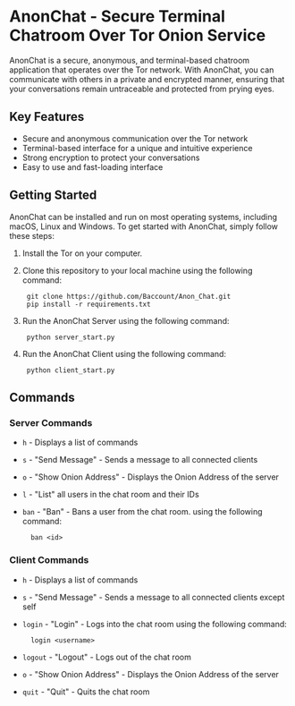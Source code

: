 # AnonChat - Secure Terminal Chatroom Over Tor Onion Service

AnonChat is a secure, anonymous, and terminal-based chatroom application that operates over the Tor network. With AnonChat, you can communicate with others in a private and encrypted manner, ensuring that your conversations remain untraceable and protected from prying eyes.

## Key Features

- Secure and anonymous communication over the Tor network
- Terminal-based interface for a unique and intuitive experience
- Strong encryption to protect your conversations
- Easy to use and fast-loading interface

## Getting Started

AnonChat can be installed and run on most operating systems, including macOS, Linux and Windows. To get started with AnonChat, simply follow these steps:

1. Install the Tor on your computer.
2. Clone this repository to your local machine using the following command:

        git clone https://github.com/Baccount/Anon_Chat.git
        pip install -r requirements.txt


3. Run the AnonChat Server using the following command:

        python server_start.py

4. Run the AnonChat Client using the following command:

        python client_start.py


## Commands
### Server Commands
- `h` - Displays a list of commands
- `s` - "Send Message" - Sends a message to all connected clients
- `o` - "Show Onion Address" - Displays the Onion Address of the server
- `l` - "List" all users in the chat room and their IDs
- `ban` - "Ban" - Bans a user from the chat room. using the following command:

        ban <id>


### Client Commands
- `h` - Displays a list of commands
- `s` - "Send Message" - Sends a message to all connected clients except self
- `login` - "Login" - Logs into the chat room using the following command:

        login <username>
- `logout` - "Logout" - Logs out of the chat room
- `o` - "Show Onion Address" - Displays the Onion Address of the server
- `quit` - "Quit" - Quits the chat room
